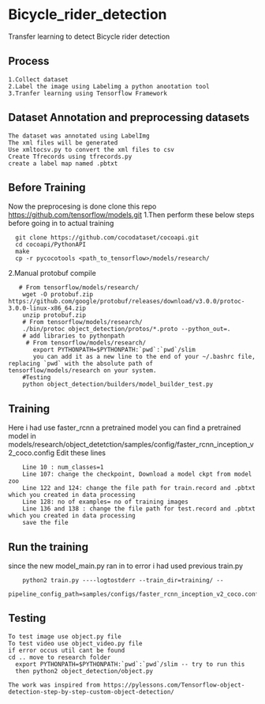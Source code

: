 # Bicycle_rider_detection
Transfer learning to detect Bicycle rider detection


## Process
    1.Collect dataset
    2.Label the image using Labelimg a python anootation tool
    3.Tranfer learning using Tensorflow Framework
    
## Dataset Annotation and preprocessing datasets
    The dataset was annotated using LabelImg
    The xml files will be generated
    Use xmltocsv.py to convert the xml files to csv
    Create Tfrecords using tfrecords.py
    create a label map named .pbtxt
    
 ## Before Training
   Now the preprocesing is done 
  clone this repo https://github.com/tensorflow/models.git
  1.Then perform these below steps before going in to actual training
      
      git clone https://github.com/cocodataset/cocoapi.git
      cd cocoapi/PythonAPI
      make
      cp -r pycocotools <path_to_tensorflow>/models/research/
   2.Manual protobuf compile
       
       # From tensorflow/models/research/
        wget -O protobuf.zip https://github.com/google/protobuf/releases/download/v3.0.0/protoc-3.0.0-linux-x86_64.zip
        unzip protobuf.zip
        # From tensorflow/models/research/
        ./bin/protoc object_detection/protos/*.proto --python_out=.
        # add libraries to pythonpath
         # From tensorflow/models/research/
           export PYTHONPATH=$PYTHONPATH:`pwd`:`pwd`/slim
           you can add it as a new line to the end of your ~/.bashrc file, replacing `pwd` with the absolute path of                      tensorflow/models/research on your system.
        #Testing
        python object_detection/builders/model_builder_test.py
  ## Training      
   Here i had use faster_rcnn a pretrained model
   you can find a pretrained model in                      
   models/research/object_detetction/samples/config/faster_rcnn_inception_v2_coco.config
   Edit these lines
        
        Line 10 : num_classes=1
        Line 107: change the checkpoint, Download a model ckpt from model zoo
        Line 122 and 124: change the file path for train.record and .pbtxt which you created in data processing
        Line 128: no of examples= no of training images 
        Line 136 and 138 : change the file path for test.record and .pbtxt which you created in data processing
        save the file 
  ## Run the training
since the new model_main.py ran in to error i had used previous train.py
       
        python2 train.py ----logtostderr --train_dir=training/ --
        pipeline_config_path=samples/configs/faster_rcnn_inception_v2_coco.config
        
 ## Testing
    To test image use object.py file
    To test video use object_video.py file 
    if error occus util cant be found 
    cd .. move to research folder
      export PYTHONPATH=$PYTHONPATH:`pwd`:`pwd`/slim -- try to run this 
      then python2 object_detection/object.py
        
    The work was inspired from https://pylessons.com/Tensorflow-object-detection-step-by-step-custom-object-detection/      
